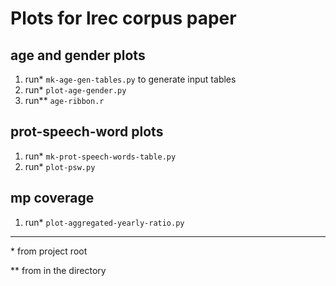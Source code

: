 # Plots for lrec corpus paper

## age and gender plots


1. run* `mk-age-gen-tables.py` to generate input tables
2. run* `plot-age-gender.py`
3. run**  `age-ribbon.r`



## prot-speech-word plots

1. run* `mk-prot-speech-words-table.py`
2. run* `plot-psw.py`


## mp coverage

1. run* `plot-aggregated-yearly-ratio.py`


___

\* from project root

\** from in the directory